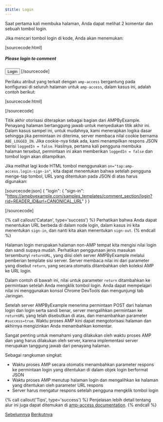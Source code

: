 ```yaml
---
$title: Login
---
```


Saat pertama kali membuka halaman, Anda dapat melihat 2 komentar dan sebuah tombol login.

<amp-img src="/static/img/login-button.png" alt="Login button" height="290" width="300"></amp-img>

Jika mencari tombol login di kode, Anda akan menemukan:

[sourcecode:html]
<span amp-access="NOT loggedIn" role="button" tabindex="0" amp-access-hide>
  <h5>Please login to comment</h5>
  <button on="tap:amp-access.login-sign-in" class="button-primary comment-button">Login</button>
</span>
[/sourcecode]

Perilaku atribut yang terkait dengan `amp-access` bergantung pada konfigurasi di seluruh halaman untuk `amp-access`, dalam kasus ini, adalah contoh berikut:

[sourcecode:html]
<script id="amp-access" type="application/json">
  {
    "authorization": "https://ampbyexample.com/samples_templates/comment_section/authorization?rid=READER_ID&url=CANONICAL_URL&ref=DOCUMENT_REFERRER&_=RANDOM",
    "noPingback": "true",
    "login": {
      "sign-in": "https://ampbyexample.com/samples_templates/comment_section/login?rid=READER_ID&url=CANONICAL_URL",
      "sign-out": "https://ampbyexample.com/samples_templates/comment_section/logout"
    },
    "authorizationFallbackResponse": {
      "error": true,
      "loggedIn": false
    }
  }
</script>
[/sourcecode]

Titik akhir otorisasi diterapkan sebagai bagian dari AMPByExample. Penayang halaman bertanggung jawab untuk menyediakan titik akhir ini. Dalam kasus sampel ini, untuk mudahnya, kami menerapkan logika dasar sehingga jika permintaan ini diterima, server membaca nilai cookie bernama `ABE_LOGGED_IN`. Jika cookie-nya tidak ada, kami menampilkan respons JSON berisi `loggedIn = false`. Hasilnya, pertama kali pengguna membuka halaman tersebut, permintaan ini akan memberikan `loggedIn = false` dan tombol login akan ditampilkan.

Jika melihat lagi kode HTML tombol menggunakan `on="tap:amp-access.login-sign-in"`, kita dapat menentukan bahwa setelah pengguna menge-tap tombol, URL yang ditentukan pada JSON di atas harus digunakan:

[sourcecode:json]
{
    "login": {
    "sign-in": "https://ampbyexample.com/samples_templates/comment_section/login?rid=READER_ID&url=CANONICAL_URL"
  }
}

[/sourcecode]

{% call callout('Catatan', type='success') %}
Perhatikan bahwa Anda dapat menentukan URL berbeda di dalam node login, dalam kasus ini kita menentukan `sign-in`, dan nanti kita akan menentukan `sign-out`.
{% endcall %}

Halaman login merupakan halaman non-AMP tempat kita mengisi nilai login dan sandi supaya mudah. Perhatikan penggunaan jenis masukan tersembunyi `returnURL`, yang diisi oleh server AMPByExample melalui pemberian template sisi server. Server membaca nilai ini dari parameter yang disebut `return`, yang secara otomatis ditambahkan oleh koleksi AMP ke URL login.

Dalam contoh di bawah ini, nilai untuk parameter `return` ditambahkan ke permintaan setelah Anda mengklik tombol login. Anda dapat mempelajari nilai ini menggunakan konsol Chrome DevTools dan mengunjungi tab Jaringan.

<amp-img src="/static/img/return-parameter.png" alt="Return parameter" height="150" width="600"></amp-img>


Setelah server AMPByExample menerima permintaan POST dari halaman login dan login serta sandi benar, server mengalihkan permintaan ke `returnURL` yang telah disebutkan di atas, dan menambahkan parameter `#success=true`. Waktu proses AMP kini dapat mengotorisasi halaman dan akhirnya mengizinkan Anda menambahkan komentar.

Sangat penting untuk memahami yang dilakukan oleh waktu proses AMP dan yang harus dilakukan oleh server, karena implementasi server merupakan tanggung jawab dari penayang halaman.

Sebagai rangkuman singkat:

- Waktu proses AMP secara otomatis menambahkan parameter respons ke permintaan login yang ditentukan di dalam objek login berformat JSON
- Waktu proses AMP menutup halaman login dan mengalihkan ke halaman yang ditentukan oleh parameter URL respons
- Server harus mengatur respons setelah pengguna mengklik tombol login

{% call callout('Tips', type='success') %}
Penjelasan lebih detail tentang alur ini juga dapat ditemukan di [amp-access documentation](/id/docs/reference/components/amp-access#login-flow).
{% endcall %}

<div class="prev-next-buttons">
  <a class="button prev-button" href="/id/docs/interaction_dynamic/login_requiring.html"><span class="arrow-prev">Sebelumnya</span></a>
  <a class="button next-button" href="/id/docs/interaction_dynamic/login_requiring/add_comment.html"><span class="arrow-next">Berikutnya</span></a>
</div>
 
 
